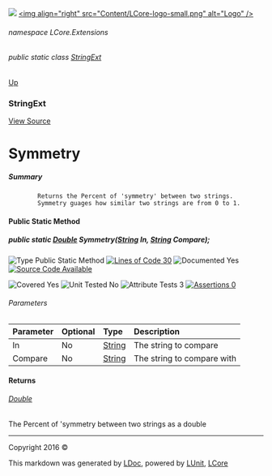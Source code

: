 ![](Content/LCore-banner-small.png "")
[&lt;img align=&quot;right&quot; src=&quot;Content/LCore-logo-small.png&quot; alt=&quot;Logo&quot; /&gt;](../README.md)

###### namespace LCore.Extensions

###### public static class [StringExt](docs/StringExt.md)
[Up](docs/StringExt.md)

### StringExt
[View Source](Extensions/Reference%20Types/StringExt.cs)

# Symmetry

##### Summary

            Returns the Percent of 'symmetry' between two strings. 
            Symmetry guages how similar two strings are from 0 to 1.
            

#### Public Static Method

##### public static <a href="https://msdn.microsoft.com/en-us/library/system.double.aspx" alt="">Double</a> Symmetry(<a href="https://msdn.microsoft.com/en-us/library/system.string.aspx" alt="">String</a> In, <a href="https://msdn.microsoft.com/en-us/library/system.string.aspx" alt="">String</a> Compare);

![Type Public Static Method](http://b.repl.ca/v1/Type-Public%20Static%20Method-blue.png "") [![Lines of Code 30](http://b.repl.ca/v1/Lines%20of%20Code-30-blue.png "")](Extensions/Reference%20Types/StringExt.cs#L1559)    ![Documented Yes](http://b.repl.ca/v1/Documented-Yes-brightgreen.png "") [![Source Code Available](http://b.repl.ca/v1/Source%20Code-Available-brightgreen.png "")](Extensions/Reference%20Types/StringExt.cs#L1559)

![Covered Yes](http://b.repl.ca/v1/Covered-Yes-brightgreen.png "") ![Unit Tested No](http://b.repl.ca/v1/Unit%20Tested-No-lightgrey.png "") ![Attribute Tests 3](http://b.repl.ca/v1/Attribute%20Tests-3-brightgreen.png "") [![Assertions 0](http://b.repl.ca/v1/Assertions-0-lightgrey.png "")](Extensions/Reference%20Types/StringExt.cs)

###### Parameters

Parameter | Optional | Type | Description
:---  | :---  | :---  | :--- 
In | No | [String](https://msdn.microsoft.com/en-us/library/system.string.aspx) | The string to compare
Compare | No | [String](https://msdn.microsoft.com/en-us/library/system.string.aspx) | The string to compare with


#### Returns

###### [Double](https://msdn.microsoft.com/en-us/library/system.double.aspx)
The Percent of 'symmetry between two strings as a double



---

Copyright 2016 &copy; [](../README.md) [](../TableOfContents.md)

This markdown was generated by [LDoc](https://github.com/CodeSingularity/LDoc), powered by [LUnit](https://github.com/CodeSingularity/LUnit), [LCore](https://github.com/CodeSingularity/LCore)
